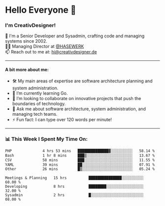 # Hello Everyone 👋

### I'm CreativDesigner!

🔭 I'm a Senior Developer and Sysadmin, crafting code and managing systems since 2002.  
👨‍💼 Managing Director at [@HASEWERK](https://github.com/HASEWERK)  
📫 Reach out to me at: [hi@creativdesigner.de](mailto:hi@creativdesigner.de)  

---

#### A bit more about me:

- 🛠 My main areas of expertise are software architecture planning and system administration.
- 🌱 I’m currently learning Go.
- 👯 I’m looking to collaborate on innovative projects that push the boundaries of technology.
- 💬 Ask me about software architecture, system administration, and managing tech teams.
- ⚡ Fun fact: I can type over 120 words per minute!  

---

### 📊 **This Week I Spent My Time On:**

<!--START_SECTION:waka-->

```txt
PHP              4 hrs 53 mins   ██████████████▓░░░░░░░░░░   58.14 %
Bash             1 hr 8 mins     ███▒░░░░░░░░░░░░░░░░░░░░░   13.67 %
CSV              58 mins         ███░░░░░░░░░░░░░░░░░░░░░░   11.55 %
YAML             39 mins         ██░░░░░░░░░░░░░░░░░░░░░░░   07.91 %
Other            26 mins         █▒░░░░░░░░░░░░░░░░░░░░░░░   05.24 %
```

<!--END_SECTION:waka-->

```text
Meetings & Planning   15 hrs          ███████████████░░░░░░░░░░   60.00 % 
Developing            8 hrs           ████████░░░░░░░░░░░░░░░░░   32.00 % 
Sysadmin              2 hrs           █░░░░░░░░░░░░░░░░░░░░░░░░   08.00 %


